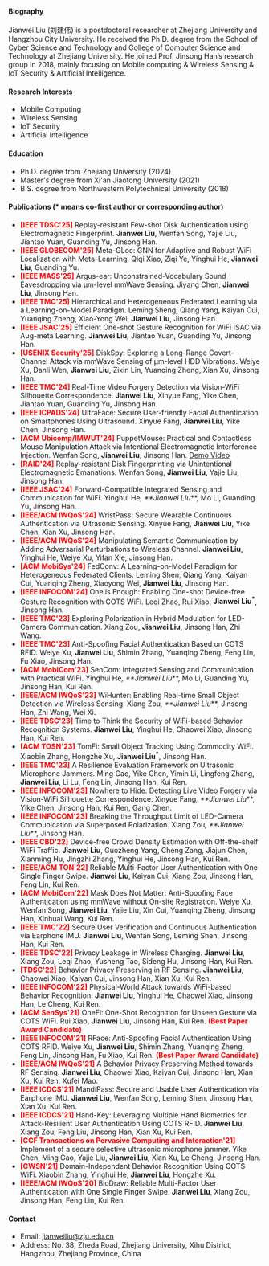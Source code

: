#### Biography
Jianwei Liu (刘建伟) is a postdoctoral researcher at Zhejiang University and Hangzhou City University. He received the Ph.D. degree from the School of Cyber Science and Technology and College of Computer Science and Technology at Zhejiang University. He joined Prof. Jinsong Han’s research group in 2018, mainly focusing on Mobile computing & Wireless Sensing & IoT Security & Artificial Intelligence. 

#### Research Interests
-  Mobile Computing
-  Wireless Sensing
-  IoT Security
-  Artificial Intelligence


#### Education
- Ph.D. degree from Zhejiang University (2024)
- Master's degree from Xi'an Jiaotong University (2021)
- B.S. degree from Northwestern Polytechnical University (2018)

#### Publications (* means co-first author or corresponding author)
- **<font color="Red">[IEEE TDSC'25]</font>** Replay-resistant Few-shot Disk Authentication using Electromagnetic Fingerprint. **Jianwei Liu**, Wenfan Song, Yajie Liu, Jiantao Yuan, Guanding Yu, Jinsong Han.
- **<font color="Red">[IEEE GLOBECOM'25]</font>** Meta-GLoc: GNN for Adaptive and Robust WiFi Localization with Meta-Learning. Qiqi Xiao, Ziqi Ye, Yinghui He, **Jianwei Liu**, Guanding Yu.
- **<font color="Red">[IEEE MASS'25]</font>** Argus-ear: Unconstrained-Vocabulary Sound Eavesdropping via μm-level mmWave Sensing. Jiyang Chen, **Jianwei Liu**, Jinsong Han.
- **<font color="Red">[IEEE TMC'25]</font>** Hierarchical and Heterogeneous Federated Learning via a Learning-on-Model Paradigm. Leming Sheng, Qiang Yang, Kaiyan Cui, Yuanqing Zheng, Xiao-Yong Wei, **Jianwei Liu**, Jinsong Han.
- **<font color="Red">[IEEE JSAC'25]</font>** Efficient One-shot Gesture Recognition for WiFi ISAC via Aug-meta Learning. **Jianwei Liu**, Jiantao Yuan, Guanding Yu, Jinsong Han.
- **<font color="Red">[USENIX Security'25]</font>** DiskSpy: Exploring a Long-Range Covert-Channel Attack via mmWave Sensing of μm-level HDD Vibrations. Weiye Xu, Danli Wen, **Jianwei Liu**, Zixin Lin, Yuanqing Zheng, Xian Xu, Jinsong Han.
- **<font color="Red">[IEEE TMC'24]</font>** Real-Time Video Forgery Detection via Vision-WiFi Silhouette Correspondence. **Jianwei Liu**, Xinyue Fang, Yike Chen, Jiantao Yuan, Guanding Yu, Jinsong Han.
- **<font color="Red">[IEEE ICPADS'24]</font>** UltraFace: Secure User-friendly Facial Authentication on Smartphones Using Ultrasound. Xinyue Fang, **Jianwei Liu**, Yike Chen, Jinsong Han.
- **<font color="Red">[ACM Ubicomp/IMWUT'24]</font>** PuppetMouse: Practical and Contactless Mouse Manipulation Attack via Intentional Electromagnetic Interference Injection. Wenfan Song, **Jianwei Liu**, Jinsong Han. [Demo Video](https://files.catbox.moe/ou5xdw.mp4)
- **<font color="Red">[RAID'24]</font>** Replay-resistant Disk Fingerprinting via Unintentional Electromagnetic Emanations. Wenfan Song, **Jianwei Liu**, Yajie Liu, Jinsong Han.
- **<font color="Red">[IEEE JSAC'24]</font>** Forward-Compatible Integrated Sensing and Communication for WiFi. Yinghui He<sup>*</sup>, **Jianwei Liu<sup>*</sup>**, Mo Li, Guanding Yu, Jinsong Han.
- **<font color="Red">[IEEE/ACM IWQoS'24]</font>** WristPass: Secure Wearable Continuous Authentication via Ultrasonic Sensing. Xinyue Fang, **Jianwei Liu**, Yike Chen, Xian Xu, Jinsong Han.
- **<font color="Red">[IEEE/ACM IWQoS'24]</font>** Manipulating Semantic Communication by Adding Adversarial Perturbations to Wireless Channel. **Jianwei Liu**, Yinghui He, Weiye Xu, Yifan Xie, Jinsong Han.
- **<font color="Red">[ACM MobiSys'24]</font>** FedConv: A Learning-on-Model Paradigm for Heterogeneous Federated Clients. Leming Shen, Qiang Yang, Kaiyan Cui, Yuanqing Zheng, Xiaoyong Wei, **Jianwei Liu**, Jinsong Han.
- **<font color="Red">[IEEE INFOCOM'24]</font>** One is Enough: Enabling One-shot Device-free Gesture Recognition with COTS WiFi. Leqi Zhao, Rui Xiao, **Jianwei Liu<sup>*</sup>**, Jinsong Han.
- **<font color="Red">[IEEE TMC'23]</font>** Exploring Polarization in Hybrid Modulation for LED-Camera Communication. Xiang Zou, **Jianwei Liu**, Jinsong Han, Zhi Wang.
- **<font color="Red">[IEEE TMC'23]</font>** Anti-Spoofing Facial Authentication Based on COTS RFID. Weiye Xu, **Jianwei Liu**, Shimin Zhang, Yuanqing Zheng, Feng Lin, Fu Xiao, Jinsong Han.
- **<font color="Red">[ACM MobiCom'23]</font>** SenCom: Integrated Sensing and Communication with Practical WiFi. Yinghui He<sup>*</sup>, **Jianwei Liu<sup>*</sup>**, Mo Li, Guanding Yu, Jinsong Han, Kui Ren.
- **<font color="Red">[IEEE/ACM IWQoS'23]</font>** WiHunter: Enabling Real-time Small Object Detection via Wireless Sensing. Xiang Zou<sup>*</sup>, **Jianwei Liu<sup>*</sup>**, Jinsong Han, Zhi Wang, Wei Xi.
- **<font color="Red">[IEEE TDSC'23]</font>** Time to Think the Security of WiFi-based Behavior Recognition Systems. **Jianwei Liu**, Yinghui He, Chaowei Xiao, Jinsong Han, Kui Ren.
- **<font color="Red">[ACM TOSN'23]</font>** TomFi: Small Object Tracking Using Commodity WiFi. Xiaobin Zhang, Hongzhe Xu, **Jianwei Liu<sup>*</sup>**, Jinsong Han.
- **<font color="Red">[IEEE TMC'23]</font>** A Resilience Evaluation Framework on Ultrasonic Microphone Jammers. Ming Gao, Yike Chen, Yimin Li, Lingfeng Zhang, **Jianwei Liu**, Li Lu, Feng Lin, Jinsong Han, Kui Ren.
- **<font color="Red">[IEEE INFOCOM'23]</font>** Nowhere to Hide: Detecting Live Video Forgery via Vision-WiFi Silhouette Correspondence. Xinyue Fang<sup>*</sup>, **Jianwei Liu<sup>*</sup>**, Yike Chen, Jinsong Han, Kui Ren, Gang Chen.
- **<font color="Red">[IEEE INFOCOM'23]</font>** Breaking the Throughput Limit of LED-Camera Communication via Superposed Polarization. Xiang Zou<sup>*</sup>, **Jianwei Liu<sup>*</sup>**, Jinsong Han.
- **<font color="Red">[IEEE CBD'22]</font>** Device-free Crowd Density Estimation with Off-the-shelf WiFi Traffic. **Jianwei Liu**, Guozheng Yang, Cheng Zang, Jiajun Chen, Xianming Hu, Jingzhi Zhang, Yinghui He, Jinsong Han, Kui Ren.
- **<font color="Red">[IEEE/ACM TON'22]</font>** Reliable Multi-Factor User Authentication with One Single Finger Swipe. **Jianwei Liu**, Kaiyan Cui, Xiang Zou, Jinsong Han, Feng Lin, Kui Ren.
- **<font color="Red">[ACM MobiCom'22]</font>** Mask Does Not Matter: Anti-Spoofing Face Authentication using mmWave without On-site Registration. Weiye Xu, Wenfan Song, **Jianwei Liu**, Yajie Liu, Xin Cui, Yuanqing Zheng, Jinsong Han, Xinhuai Wang, Kui Ren.
- **<font color="Red">[IEEE TMC'22]</font>** Secure User Verification and Continuous Authentication via Earphone IMU. **Jianwei Liu**, Wenfan Song, Leming Shen, Jinsong Han, Kui Ren.
- **<font color="Red">[IEEE TDSC'22]</font>** Privacy Leakage in Wireless Charging. **Jianwei Liu**, Xiang Zou, Leqi Zhao, Yusheng Tao, Sideng Hu, Jinsong Han, Kui Ren.
- **<font color="Red">[TDSC'22]</font>** Behavior Privacy Preserving in RF Sensing. **Jianwei Liu**, Chaowei Xiao, Kaiyan Cui, Jinsong Han, Xian Xu, Kui Ren. 
- **<font color="Red">[IEEE INFOCOM'22]</font>** Physical-World Attack towards WiFi-based Behavior Recognition. **Jianwei Liu**, Yinghui He, Chaowei Xiao, Jinsong Han, Le Cheng, Kui Ren.
- **<font color="Red">[ACM SenSys'21]</font>** OneFi: One-Shot Recognition for Unseen Gesture via COTS WiFi. Rui Xiao, **Jianwei Liu**, Jinsong Han, Kui Ren. **<font color="Red">(Best Paper Award Candidate)</font>**
- **<font color="Red">[IEEE INFOCOM'21]</font>** RFace: Anti-Spoofing Facial Authentication Using COTS RFID. Weiye Xu, **Jianwei Liu**, Shimin Zhang, Yuanqing Zheng, Feng Lin, Jinsong Han, Fu Xiao, Kui Ren. **<font color="Red">(Best Paper Award Candidate)</font>**
- **<font color="Red">[IEEE/ACM IWQoS'21]</font>** A Behavior Privacy Preserving Method towards RF Sensing. **Jianwei Liu**, Chaowei Xiao, Kaiyan Cui, Jinsong Han, Xian Xu, Kui Ren, Xufei Mao. 
- **<font color="Red">[IEEE ICDCS'21]</font>** MandiPass: Secure and Usable User Authentication via Earphone IMU. **Jianwei Liu**, Wenfan Song, Leming Shen, Jinsong Han, Xian Xu, Kui Ren.
- **<font color="Red">[IEEE ICDCS'21]</font>** Hand-Key: Leveraging Multiple Hand Biometrics for Attack-Resilient User Authentication Using COTS RFID. **Jianwei Liu**, Xiang Zou, Feng Liu, Jinsong Han, Xian Xu, Kui Ren.
- **<font color="Red">[CCF Transactions on Pervasive Computing and Interaction'21]</font>** Implement of a secure selective ultrasonic microphone jammer. Yike Chen, Ming Gao, Yajie Liu, **Jianwei Liu**, Xian Xu, Le Cheng, Jinsong Han.
- **<font color="Red">[CWSN'21]</font>** Domain-Independent Behavior Recognition Using COTS WiFi. Xiaobin Zhang, Yinghui He, **Jianwei Liu**, Hongzhe Xu.
- **<font color="Red">[IEEE/ACM IWQoS'20]</font>** BioDraw: Reliable Multi-Factor User Authentication with One Single Finger Swipe. **Jianwei Liu**, Xiang Zou, Jinsong Han, Feng Lin, Kui Ren.


#### Contact
- Email: jianweiliu@zju.edu.cn
- Address: No. 38, Zheda Road, Zhejiang University, Xihu District, Hangzhou, Zhejiang Province, China
